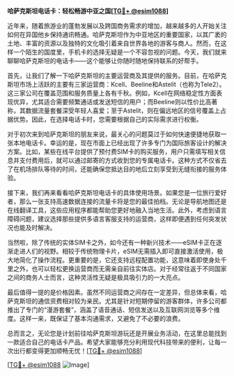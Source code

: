 **哈萨克斯坦电话卡：轻松畅游中亚之国[[TG💪+ @esim1088](https://t.me/s/esim1088)]**

近年来，随着旅游业的蓬勃发展以及跨国商务需求的增加，越来越多的人开始关注如何在异国他乡保持通讯畅通。哈萨克斯坦作为中亚地区的重要国家，以其广袤的土地、丰富的资源以及独特的文化吸引着来自世界各地的游客与商人。然而，在这样一个陌生的国度里，手机卡的选择无疑是一个不容忽视的问题。今天，我们就来聊聊哈萨克斯坦的电话卡——这个能够让你随时随地保持联系的好帮手。

首先，让我们了解一下哈萨克斯坦的主要运营商及其提供的服务。目前，在哈萨克斯坦市场上活跃的主要有三家运营商：Kcell、Beeline和Astelit（也称为Tele2）。这三家公司在覆盖范围和服务质量上各有千秋。例如，Kcell在网络稳定性方面表现优异，尤其适合需要频繁通话或发送短信的用户；而Beeline则以性价比高著称，其数据流量套餐深受年轻人喜爱；至于Astelit，则在偏远地区的信号覆盖上占据优势。因此，在选择电话卡时，您需要根据自己的实际需求进行权衡。

对于初次来到哈萨克斯坦的朋友来说，最关心的问题莫过于如何快速便捷地获取一张本地电话卡。幸运的是，现在市面上已经出现了许多专门为国际旅客设计的解决方案。比如，某些在线平台提供了预付费SIM卡的购买服务，用户只需填写相关信息并支付费用后，就可以通过邮寄的方式收到您的专属电话卡。这种方式不仅省去了在机场排队等待的时间，还能确保您抵达目的地后立刻享受到无缝衔接的服务体验。

接下来，我们再来看看哈萨克斯坦电话卡的具体使用场景。如果您是一位旅行爱好者，那么一张支持高速数据连接的流量卡将是您的最佳拍档。无论是导航地图还是在线翻译工具，这些应用程序都能帮助您更好地融入当地生活。此外，考虑到语言障碍问题，建议选择那些提供多语言客服支持的运营商，这样即便遇到任何突发状况也能及时解决。

当然啦，除了传统的实体SIM卡之外，如今还有一种新兴技术——eSIM卡正在逐渐走进人们的视野。相较于传统物理卡片，eSIM无需插入即可直接激活使用，极大地简化了操作流程。更重要的是，它还支持远程配置功能，这意味着即使身处千里之外，也可以轻松更换运营商而无需亲自前往实体店。对于经常往返于不同国家之间的商务人士而言，这种灵活性无疑是极具吸引力的一大亮点。

最后值得一提的是价格因素。虽然不同运营商之间存在一定差异，但总体来看，哈萨克斯坦的通信资费相对较为亲民。尤其是针对短期停留的游客群体，许多公司都推出了专门的“漫游套餐”，涵盖了语音通话、短信发送以及互联网浏览等多个维度。这样一来，既保证了基本沟通需求，又避免了不必要的浪费。

总而言之，无论您是计划前往哈萨克斯坦游玩还是开展业务活动，在这里总能找到一款适合自己的电话卡产品。希望大家能够充分利用现代科技带来的便利，让每一次出行都变得更加顺畅无忧！[[TG💪+ @esim1088](https://t.me/s/esim1088)]

[[TG💪+ @esim1088](https://t.me/s/esim1088) ![Image](https://i.postimg.cc/4NQfJmqS/Snipaste-2025-05-13-00-14-12.png)]
